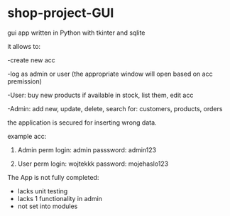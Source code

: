 # shop-project-GUI
gui app written in Python with tkinter and sqlite

it allows to:

-create new acc

-log as admin or user (the appropriate window will open based on acc premission)

-User: buy new products if available in stock, list them, edit acc

-Admin: add new, update, delete, search for: customers, products, orders

the application is secured for inserting wrong data.



example acc:

1. Admin perm
login: admin
passsword: admin123

2. User perm
login: wojtekkk
password: mojehaslo123


The App is not fully completed:
- lacks unit testing 
- lacks 1 functionality in admin
- not set into modules 
